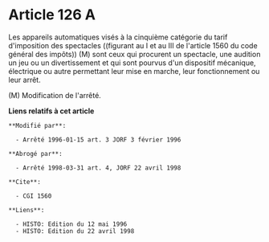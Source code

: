 # Article 126 A

Les appareils automatiques visés à la cinquième catégorie du tarif d'imposition des spectacles ((figurant au I et au III de
l'article 1560 du code général des impôts)) (M) sont ceux qui procurent un spectacle, une audition un jeu ou un
divertissement et qui sont pourvus d'un dispositif mécanique, électrique ou autre permettant leur mise en marche, leur
fonctionnement ou leur arrêt.

(M) Modification de l'arrêté.

**Liens relatifs à cet article**

	**Modifié par**:

	  - Arrêté 1996-01-15 art. 3 JORF 3 février 1996

	**Abrogé par**:

	  - Arrêté 1998-03-31 art. 4, JORF 22 avril 1998

	**Cite**:

	  - CGI 1560

	**Liens**:

	  - HISTO: Edition du 12 mai 1996
	  - HISTO: Edition du 22 avril 1998
